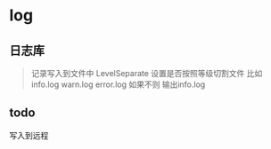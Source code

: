 # log

## 日志库
> 记录写入到文件中
> LevelSeparate 设置是否按照等级切割文件 比如 info.log warn.log error.log 如果不则
> 输出info.log

## todo
写入到远程
